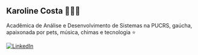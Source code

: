 ## Karoline Costa 👩🏻‍💻

Acadêmica de Análise e Desenvolvimento de Sistemas na PUCRS, gaúcha, apaixonada por pets, música, chimas e tecnologia ⭐

[![LinkedIn](https://img.shields.io/badge/-LinkedIn-0A66C2?logo=linkedin&logoColor=white)](https://www.linkedin.com/in/karoline-costa-982891b8/)

